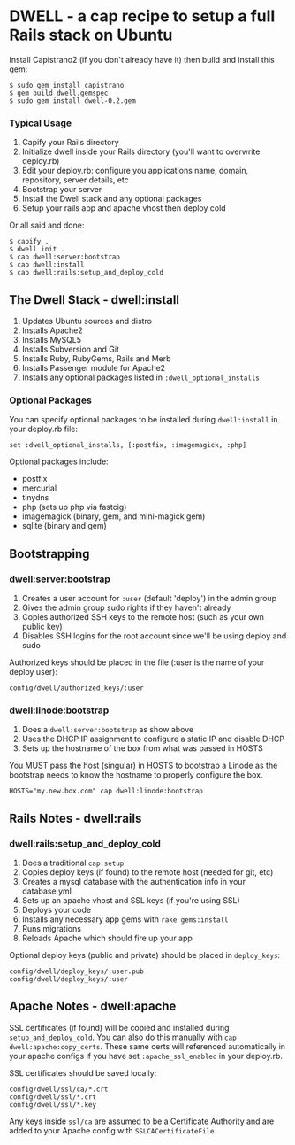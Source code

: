 DWELL - a cap recipe to setup a full Rails stack on Ubuntu
============================================================================


Install Capistrano2 (if you don't already have it) then build and install this gem:

    $ sudo gem install capistrano
    $ gem build dwell.gemspec
    $ sudo gem install dwell-0.2.gem
    

### Typical Usage

1. Capify your Rails directory
2. Initialize dwell inside your Rails directory (you'll want to overwrite deploy.rb)
3. Edit your deploy.rb: configure you applications name, domain, repository, server details, etc
4. Bootstrap your server
5. Install the Dwell stack and any optional packages
6. Setup your rails app and apache vhost then deploy cold

Or all said and done:
    
    $ capify .
    $ dwell init .
    $ cap dwell:server:bootstrap
    $ cap dwell:install
    $ cap dwell:rails:setup_and_deploy_cold    


The Dwell Stack - dwell:install
-----------------------------

1. Updates Ubuntu sources and distro
2. Installs Apache2
3. Installs MySQL5
4. Installs Subversion and Git
5. Installs Ruby, RubyGems, Rails and Merb
6. Installs Passenger module for Apache2
7. Installs any optional packages listed in `:dwell_optional_installs`


### Optional Packages

You can specify optional packages to be installed during `dwell:install` in your deploy.rb file:

    set :dwell_optional_installs, [:postfix, :imagemagick, :php]
    
Optional packages include:

- postfix
- mercurial
- tinydns
- php (sets up php via fastcig)
- imagemagick (binary, gem, and mini-magick gem)
- sqlite (binary and gem)


Bootstrapping
-------------

###  dwell:server:bootstrap

1. Creates a user account for `:user` (default 'deploy') in the admin group
2. Gives the admin group sudo rights if they haven't already
3. Copies authorized SSH keys to the remote host (such as your own public key)
5. Disables SSH logins for the root account since we'll be using deploy and sudo

Authorized keys should be placed in the file (:user is the name of your deploy user):

    config/dwell/authorized_keys/:user


###  dwell:linode:bootstrap

1. Does a `dwell:server:bootstrap` as show above
2. Uses the DHCP IP assignment to configure a static IP and disable DHCP
3. Sets up the hostname of the box from what was passed in HOSTS

You MUST pass the host (singular) in HOSTS to bootstrap a Linode as the bootstrap needs to know the hostname to properly configure the box.

    HOSTS="my.new.box.com" cap dwell:linode:bootstrap


Rails Notes - dwell:rails
--------------------------

### dwell:rails:setup\_and\_deploy\_cold

1. Does a traditional `cap:setup`
2. Copies deploy keys (if found) to the remote host (needed for git, etc)
3. Creates a mysql database with the authentication info in your database.yml
4. Sets up an apache vhost and SSL keys (if you're using SSL)
5. Deploys your code
6. Installs any necessary app gems with `rake gems:install`
7. Runs migrations
8. Reloads Apache which should fire up your app

Optional deploy keys (public and private) should be placed in `deploy_keys`:

    config/dwell/deploy_keys/:user.pub
    config/dwell/deploy_keys/:user


Apache Notes - dwell:apache
---------------------------

SSL certificates (if found) will be copied and installed during `setup_and_deploy_cold`.  You can also do this manually with `cap dwell:apache:copy_certs`.  These same certs will referenced automatically in your apache configs if you have set `:apache_ssl_enabled` in your deploy.rb.

SSL certificates should be saved locally:

    config/dwell/ssl/ca/*.crt
    config/dwell/ssl/*.crt
    config/dwell/ssl/*.key

Any keys inside `ssl/ca` are assumed to be a Certificate Authority and are added to your Apache config with `SSLCACertificateFile`.